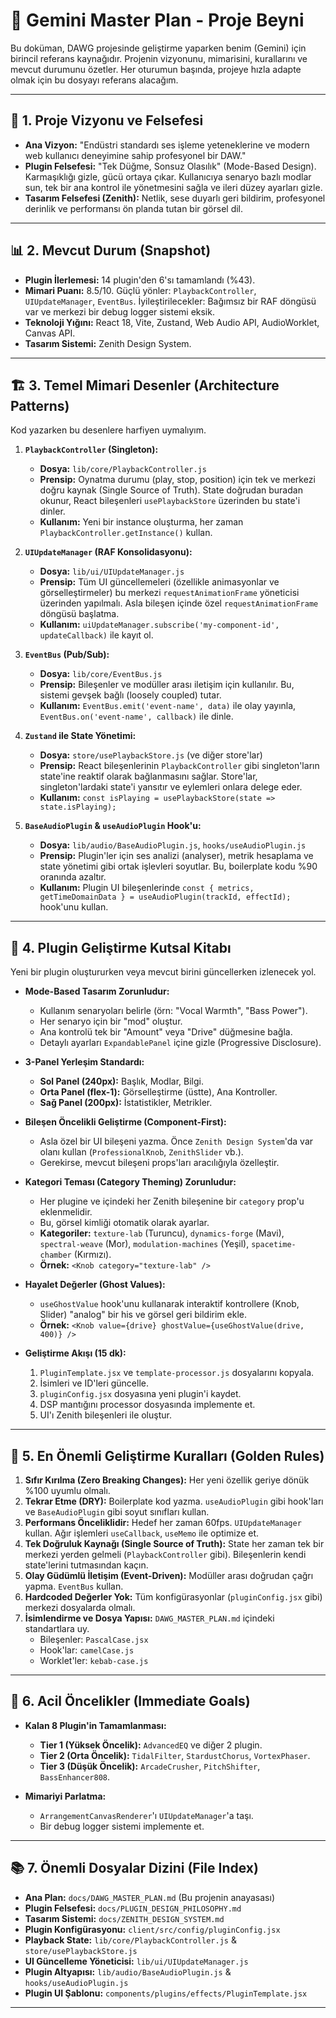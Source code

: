 # 🧠 Gemini Master Plan - Proje Beyni

Bu doküman, DAWG projesinde geliştirme yaparken benim (Gemini) için birincil referans kaynağıdır. Projenin vizyonunu, mimarisini, kurallarını ve mevcut durumunu özetler. Her oturumun başında, projeye hızla adapte olmak için bu dosyayı referans alacağım.

---

## 🎯 1. Proje Vizyonu ve Felsefesi

- **Ana Vizyon:** "Endüstri standardı ses işleme yeteneklerine ve modern web kullanıcı deneyimine sahip profesyonel bir DAW."
- **Plugin Felsefesi:** "Tek Düğme, Sonsuz Olasılık" (Mode-Based Design). Karmaşıklığı gizle, gücü ortaya çıkar. Kullanıcıya senaryo bazlı modlar sun, tek bir ana kontrol ile yönetmesini sağla ve ileri düzey ayarları gizle.
- **Tasarım Felsefesi (Zenith):** Netlik, sese duyarlı geri bildirim, profesyonel derinlik ve performansı ön planda tutan bir görsel dil.

---

## 📊 2. Mevcut Durum (Snapshot)

- **Plugin İlerlemesi:** 14 plugin'den 6'sı tamamlandı (%43).
- **Mimari Puanı:** 8.5/10. Güçlü yönler: `PlaybackController`, `UIUpdateManager`, `EventBus`. İyileştirilecekler: Bağımsız bir RAF döngüsü var ve merkezi bir debug logger sistemi eksik.
- **Teknoloji Yığını:** React 18, Vite, Zustand, Web Audio API, AudioWorklet, Canvas API.
- **Tasarım Sistemi:** Zenith Design System.

---

## 🏗️ 3. Temel Mimari Desenler (Architecture Patterns)

Kod yazarken bu desenlere harfiyen uymalıyım.

1.  **`PlaybackController` (Singleton):**
    - **Dosya:** `lib/core/PlaybackController.js`
    - **Prensip:** Oynatma durumu (play, stop, position) için tek ve merkezi doğru kaynak (Single Source of Truth). State doğrudan buradan okunur, React bileşenleri `usePlaybackStore` üzerinden bu state'i dinler.
    - **Kullanım:** Yeni bir instance oluşturma, her zaman `PlaybackController.getInstance()` kullan.

2.  **`UIUpdateManager` (RAF Konsolidasyonu):**
    - **Dosya:** `lib/ui/UIUpdateManager.js`
    - **Prensip:** Tüm UI güncellemeleri (özellikle animasyonlar ve görselleştirmeler) bu merkezi `requestAnimationFrame` yöneticisi üzerinden yapılmalı. Asla bileşen içinde özel `requestAnimationFrame` döngüsü başlatma.
    - **Kullanım:** `uiUpdateManager.subscribe('my-component-id', updateCallback)` ile kayıt ol.

3.  **`EventBus` (Pub/Sub):**
    - **Dosya:** `lib/core/EventBus.js`
    - **Prensip:** Bileşenler ve modüller arası iletişim için kullanılır. Bu, sistemi gevşek bağlı (loosely coupled) tutar.
    - **Kullanım:** `EventBus.emit('event-name', data)` ile olay yayınla, `EventBus.on('event-name', callback)` ile dinle.

4.  **`Zustand` ile State Yönetimi:**
    - **Dosya:** `store/usePlaybackStore.js` (ve diğer store'lar)
    - **Prensip:** React bileşenlerinin `PlaybackController` gibi singleton'ların state'ine reaktif olarak bağlanmasını sağlar. Store'lar, singleton'lardaki state'i yansıtır ve eylemleri onlara delege eder.
    - **Kullanım:** `const isPlaying = usePlaybackStore(state => state.isPlaying);`

5.  **`BaseAudioPlugin` & `useAudioPlugin` Hook'u:**
    - **Dosya:** `lib/audio/BaseAudioPlugin.js`, `hooks/useAudioPlugin.js`
    - **Prensip:** Plugin'ler için ses analizi (analyser), metrik hesaplama ve state yönetimi gibi ortak işlevleri soyutlar. Bu, boilerplate kodu %90 oranında azaltır.
    - **Kullanım:** Plugin UI bileşenlerinde `const { metrics, getTimeDomainData } = useAudioPlugin(trackId, effectId);` hook'unu kullan.

---

## 🔌 4. Plugin Geliştirme Kutsal Kitabı

Yeni bir plugin oluştururken veya mevcut birini güncellerken izlenecek yol.

- **Mode-Based Tasarım Zorunludur:**
    - Kullanım senaryoları belirle (örn: "Vocal Warmth", "Bass Power").
    - Her senaryo için bir "mod" oluştur.
    - Ana kontrolü tek bir "Amount" veya "Drive" düğmesine bağla.
    - Detaylı ayarları `ExpandablePanel` içine gizle (Progressive Disclosure).

- **3-Panel Yerleşim Standardı:**
    - **Sol Panel (240px):** Başlık, Modlar, Bilgi.
    - **Orta Panel (flex-1):** Görselleştirme (üstte), Ana Kontroller.
    - **Sağ Panel (200px):** İstatistikler, Metrikler.

- **Bileşen Öncelikli Geliştirme (Component-First):**
    - Asla özel bir UI bileşeni yazma. Önce `Zenith Design System`'da var olanı kullan (`ProfessionalKnob`, `ZenithSlider` vb.).
    - Gerekirse, mevcut bileşeni props'ları aracılığıyla özelleştir.

- **Kategori Teması (Category Theming) Zorunludur:**
    - Her plugine ve içindeki her Zenith bileşenine bir `category` prop'u eklenmelidir.
    - Bu, görsel kimliği otomatik olarak ayarlar.
    - **Kategoriler:** `texture-lab` (Turuncu), `dynamics-forge` (Mavi), `spectral-weave` (Mor), `modulation-machines` (Yeşil), `spacetime-chamber` (Kırmızı).
    - **Örnek:** `<Knob category="texture-lab" />`

- **Hayalet Değerler (Ghost Values):**
    - `useGhostValue` hook'unu kullanarak interaktif kontrollere (Knob, Slider) "analog" bir his ve görsel geri bildirim ekle.
    - **Örnek:** `<Knob value={drive} ghostValue={useGhostValue(drive, 400)} />`

- **Geliştirme Akışı (15 dk):**
    1. `PluginTemplate.jsx` ve `template-processor.js` dosyalarını kopyala.
    2. İsimleri ve ID'leri güncelle.
    3. `pluginConfig.jsx` dosyasına yeni plugin'i kaydet.
    4. DSP mantığını processor dosyasında implemente et.
    5. UI'ı Zenith bileşenleri ile oluştur.

---

## 📏 5. En Önemli Geliştirme Kuralları (Golden Rules)

1.  **Sıfır Kırılma (Zero Breaking Changes):** Her yeni özellik geriye dönük %100 uyumlu olmalı.
2.  **Tekrar Etme (DRY):** Boilerplate kod yazma. `useAudioPlugin` gibi hook'ları ve `BaseAudioPlugin` gibi soyut sınıfları kullan.
3.  **Performans Önceliklidir:** Hedef her zaman 60fps. `UIUpdateManager` kullan. Ağır işlemleri `useCallback`, `useMemo` ile optimize et.
4.  **Tek Doğruluk Kaynağı (Single Source of Truth):** State her zaman tek bir merkezi yerden gelmeli (`PlaybackController` gibi). Bileşenlerin kendi state'lerini tutmasından kaçın.
5.  **Olay Güdümlü İletişim (Event-Driven):** Modüller arası doğrudan çağrı yapma. `EventBus` kullan.
6.  **Hardcoded Değerler Yok:** Tüm konfigürasyonlar (`pluginConfig.jsx` gibi) merkezi dosyalarda olmalı.
7.  **İsimlendirme ve Dosya Yapısı:** `DAWG_MASTER_PLAN.md` içindeki standartlara uy.
    - Bileşenler: `PascalCase.jsx`
    - Hook'lar: `camelCase.js`
    - Worklet'ler: `kebab-case.js`

---

## 🚀 6. Acil Öncelikler (Immediate Goals)

- **Kalan 8 Plugin'in Tamamlanması:**
    - **Tier 1 (Yüksek Öncelik):** `AdvancedEQ` ve diğer 2 plugin.
    - **Tier 2 (Orta Öncelik):** `TidalFilter`, `StardustChorus`, `VortexPhaser`.
    - **Tier 3 (Düşük Öncelik):** `ArcadeCrusher`, `PitchShifter`, `BassEnhancer808`.

- **Mimariyi Parlatma:**
    - `ArrangementCanvasRenderer`'ı `UIUpdateManager`'a taşı.
    - Bir debug logger sistemi implemente et.

---

## 📚 7. Önemli Dosyalar Dizini (File Index)

- **Ana Plan:** `docs/DAWG_MASTER_PLAN.md` (Bu projenin anayasası)
- **Plugin Felsefesi:** `docs/PLUGIN_DESIGN_PHILOSOPHY.md`
- **Tasarım Sistemi:** `docs/ZENITH_DESIGN_SYSTEM.md`
- **Plugin Konfigürasyonu:** `client/src/config/pluginConfig.jsx`
- **Playback State:** `lib/core/PlaybackController.js` & `store/usePlaybackStore.js`
- **UI Güncelleme Yöneticisi:** `lib/ui/UIUpdateManager.js`
- **Plugin Altyapısı:** `lib/audio/BaseAudioPlugin.js` & `hooks/useAudioPlugin.js`
- **Plugin UI Şablonu:** `components/plugins/effects/PluginTemplate.jsx`
---